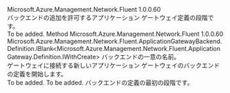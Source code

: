 <Type Name="IWithBackend" FullName="Microsoft.Azure.Management.Network.Fluent.ApplicationGateway.Definition.IWithBackend">
  <TypeSignature Language="C#" Value="public interface IWithBackend" />
  <TypeSignature Language="ILAsm" Value=".class public interface auto ansi abstract IWithBackend" />
  <TypeSignature Language="DocId" Value="T:Microsoft.Azure.Management.Network.Fluent.ApplicationGateway.Definition.IWithBackend" />
  <TypeSignature Language="VB.NET" Value="Public Interface IWithBackend" />
  <TypeSignature Language="F#" Value="type IWithBackend = interface" />
  <AssemblyInfo>
    <AssemblyName>Microsoft.Azure.Management.Network.Fluent</AssemblyName>
    <AssemblyVersion>1.0.0.60</AssemblyVersion>
  </AssemblyInfo>
  <Interfaces />
  <Docs>
    <summary>
            バックエンドの追加を許可するアプリケーション ゲートウェイ定義の段階です。
            </summary>
    <remarks>To be added.</remarks>
  </Docs>
  <Members>
    <Member MemberName="DefineBackend">
      <MemberSignature Language="C#" Value="public Microsoft.Azure.Management.Network.Fluent.ApplicationGatewayBackend.Definition.IBlank&lt;Microsoft.Azure.Management.Network.Fluent.ApplicationGateway.Definition.IWithCreate&gt; DefineBackend (string name);" />
      <MemberSignature Language="ILAsm" Value=".method public hidebysig newslot virtual instance class Microsoft.Azure.Management.Network.Fluent.ApplicationGatewayBackend.Definition.IBlank`1&lt;class Microsoft.Azure.Management.Network.Fluent.ApplicationGateway.Definition.IWithCreate&gt; DefineBackend(string name) cil managed" />
      <MemberSignature Language="DocId" Value="M:Microsoft.Azure.Management.Network.Fluent.ApplicationGateway.Definition.IWithBackend.DefineBackend(System.String)" />
      <MemberSignature Language="VB.NET" Value="Public Function DefineBackend (name As String) As IBlank(Of IWithCreate)" />
      <MemberSignature Language="F#" Value="abstract member DefineBackend : string -&gt; Microsoft.Azure.Management.Network.Fluent.ApplicationGatewayBackend.Definition.IBlank&lt;Microsoft.Azure.Management.Network.Fluent.ApplicationGateway.Definition.IWithCreate&gt;" Usage="iWithBackend.DefineBackend name" />
      <MemberType>Method</MemberType>
      <AssemblyInfo>
        <AssemblyName>Microsoft.Azure.Management.Network.Fluent</AssemblyName>
        <AssemblyVersion>1.0.0.60</AssemblyVersion>
      </AssemblyInfo>
      <ReturnValue>
        <ReturnType>Microsoft.Azure.Management.Network.Fluent.ApplicationGatewayBackend.Definition.IBlank&lt;Microsoft.Azure.Management.Network.Fluent.ApplicationGateway.Definition.IWithCreate&gt;</ReturnType>
      </ReturnValue>
      <Parameters>
        <Parameter Name="name" Type="System.String" />
      </Parameters>
      <Docs>
        <param name="name">バックエンドの一意の名前。</param>
        <summary>
            ゲートウェイに接続する新しいアプリケーション ゲートウェイのバックエンドの定義を開始します。
            </summary>
        <returns>To be added.</returns>
        <remarks>To be added.</remarks>
        <return>バックエンドの定義の最初の段階です。</return>
      </Docs>
    </Member>
  </Members>
</Type>